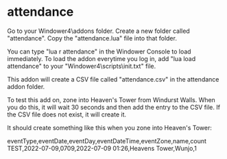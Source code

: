# attendance
Go to your Windower4\addons folder.
Create a new folder called "attendance".
Copy the "attendance.lua" file into that folder.

You can type "lua r attendance" in the Windower Console to load immediately.
To load the addon everytime you log in, add "lua load attendance" to your "Windower4\scripts\init.txt" file.

This addon will create a CSV file called "attendance.csv" in the attendance addon folder.

To test this add on, zone into Heaven's Tower from Windurst Walls.
When you do this, it will wait 30 seconds and then add the entry to the CSV file.
If the CSV file does not exist, it will create it.

It should create something like this when you zone into Heaven's Tower:

eventType,eventDate,eventDay,eventDateTime,eventZone,name,count
TEST,2022-07-09,0709,2022-07-09 01:26,Heavens Tower,Wunjo,1

